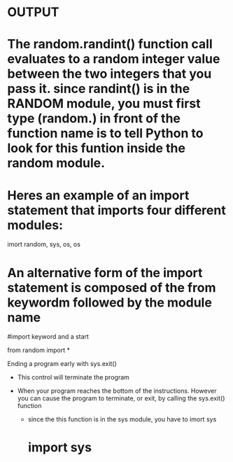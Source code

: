 # OUTPUT 




# The random.randint() function call evaluates to a random integer value between the two integers that you pass it. since randint() is in the RANDOM module, you must first type (random.) in front of the function name is to tell Python to look for this funtion inside the random module. 

# Heres an example of an import statement that imports four different modules:



imort random, sys, os, os

# An alternative form of the import statement is composed of the from keywordm followed by the module name
#import keyword and a start

from random import *

Ending a program early with sys.exit()

- This control will terminate the program 

- When your program reaches the bottom of the instructions. However you can cause the program to terminate, or exit, by calling the sys.exit() function
 
 	- since the this function is in the sys module, you have to imort sys 

 		# import sys

 		